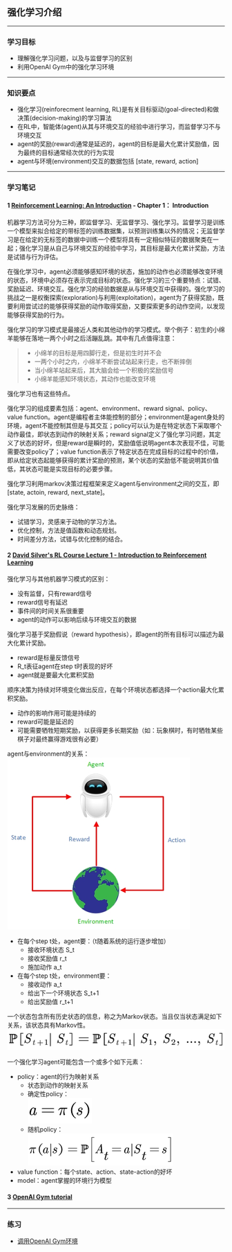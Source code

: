 ## 强化学习介绍  
---  


### 学习目标  
- 理解强化学习问题，以及与监督学习的区别  
- 利用OpenAI Gym中的强化学习环境  
--- 


### 知识要点  
- 强化学习(reinforecment learning, RL)是有关目标驱动(goal-directed)和做决策(decision-making)的学习算法  
- 在RL中，智能体(agent)从其与环境交互的经验中进行学习，而监督学习不与环境交互  
- agent的奖励(reward)通常是延迟的，agent的目标是最大化累计奖励值，因为最终的目标通常经次优的行为实现  
- agent与环境(environment)交互的数据包括 [state, reward, action]  
--- 


### 学习笔记  
#### **1** [Reinforcement Learning: An Introduction](http://incompleteideas.net/book/RLbook2018.pdf) - Chapter 1： Introduction  
机器学习方法可分为三种，即监督学习、无监督学习、强化学习。监督学习是训练一个模型来拟合给定的带标签的训练数据集，以预测训练集以外的情况；无监督学习是在给定的无标签的数据中训练一个模型将具有一定相似特征的数据聚类在一起；强化学习是从自己与环境交互的经验中学习，其目标是最大化累计奖励，方法是试错与行为评估。  

在强化学习中，agent必须能够感知环境的状态，施加的动作也必须能够改变环境的状态，环境中必须存在表示完成目标的状态。强化学习的三个重要特点：试错、奖励延迟、环境交互。强化学习的经验数据是从与环境交互中获得的。强化学习的挑战之一是权衡探索(exploration)与利用(exploitation)，agent为了获得奖励，既要利用尝试过的能够获得奖励的动作取得奖励，又要探索更多的动作空间，以发现能够获得奖励的行为。  

强化学习的学习模式是最接近人类和其他动作的学习模式。举个例子：初生的小绵羊能够在落地一两个小时之后活蹦乱跳。其中有几点值得注意：  
> - 小绵羊的目标是用四脚行走，但是初生时并不会  
> - 一两个小时之内，小绵羊不断尝试站起来行走，也不断摔倒  
> - 当小绵羊站起来后，其大脑会给一个积极的奖励信号  
> - 小绵羊能感知环境状态，其动作也能改变环境  

强化学习也有这些特点。  

强化学习的组成要素包括：agent、environment、reward signal、policy、value function。agent是编程者主体能控制的部分；environment是agent身处的环境，agent不能控制其但是与其交互；policy可以认为是在特定状态下采取哪个动作最佳，即状态到动作的映射关系；reward signal定义了强化学习问题，其定义了状态的好坏，但是reward是瞬时的，奖励值低说明agent本次表现不佳，可能需要改变policy了；value function表示了特定状态在完成目标的过程中的价值，即从给定状态起能够获得的累计奖励的预测，某个状态的奖励低不能说明其价值低，其状态可能是实现目标的必要步骤。  

强化学习利用markov决策过程框架来定义agent与environment之间的交互，即[state, actoin, reward, next_state]。  

强化学习发展的历史脉络：  
- 试错学习，灵感来于动物的学习方法。  
- 优化控制，方法是值函数和动态规划。  
- 时间差分方法，试错与优化控制的结合。  


#### **2** [David Silver's RL Course Lecture 1 - Introduction to Reinforcement Learning](http://www0.cs.ucl.ac.uk/staff/d.silver/web/Teaching_files/intro_RL.pdf)  
强化学习与其他机器学习模式的区别：  
- 没有监督，只有reward信号  
- reward信号有延迟  
- 事件间的时间关系很重要  
- agent的动作可以影响后续与环境交互的数据  

强化学习基于奖励假说（reward hypothesis），即agent的所有目标可以描述为最大化累计奖励。  
- reward是标量反馈信号  
- R_t表征agent在step t时表现的好坏  
- agent就是要最大化累积奖励  

顺序决策为持续对环境变化做出反应，在每个环境状态都选择一个action最大化累积奖励。  
- 动作的影响作用可能是持续的  
- reward可能是延迟的  
- 可能需要牺牲短期奖励，以获得更多长期奖励（如：玩象棋时，有时牺牲某些棋子对最终赢得游戏很有必要）  

agent与environment的关系：  
![agt&env](image/agt&env.jpg)  
- 在每个step t处，agent要：（t随着系统的运行逐步增加）  
   - 接收环境状态 S_t  
   - 接收奖励值 r_t  
   - 施加动作 a_t  
- 在每个step t处，environment要：  
   - 接收动作 a_t  
   - 给出下一个环境状态 S_t+1  
   - 给出奖励值 r_t+1  

一个状态包含所有历史状态的信息，称之为Markov状态。当且仅当状态满足如下关系，该状态具有Markov性。  
![markov](image/markov.bmp)  

一个强化学习agent可能包含一个或多个如下元素：  
- policy：agent的行为映射关系  
   - 状态到动作的映射关系  
   - 确定性policy：  
   ![dmin_policy](image/dmin_policy.bmp)  
   - 随机policy：  
   ![stoc_policy](image/stoc_policy.bmp)  
- value function：每个state、action、state-action的好坏  
- model：agent掌握的环境行为模型  



#### **3** [OpenAI Gym tutorial](https://gym.openai.com/docs)  


--- 


### 练习  
- [调用OpenAI Gym环境](OpenAI_Gym_EnvTest.py)  
